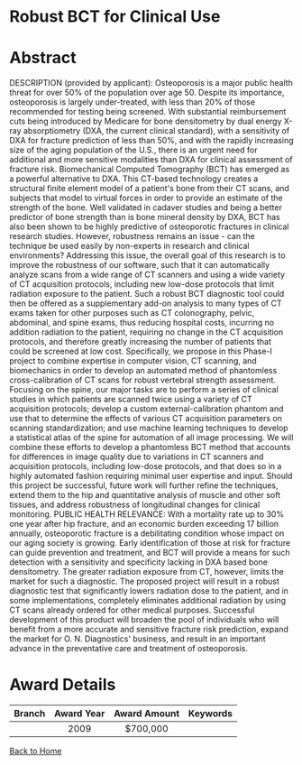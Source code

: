 
Robust BCT for Clinical Use
===========================

# Abstract


DESCRIPTION (provided by applicant): Osteoporosis is a major public health threat for over 50% of the population over age 50. Despite its importance, osteoporosis is largely under-treated, with less than 20% of those recommended for testing being screened. With substantial reimbursement cuts being introduced by Medicare for bone densitometry by dual energy X-ray absorptiometry (DXA, the current clinical standard), with a sensitivity of DXA for fracture prediction of less than 50%, and with the rapidly increasing size of the aging population of the U.S., there is an urgent need for additional and more sensitive modalities than DXA for clinical assessment of fracture risk. Biomechanical Computed Tomography (BCT) has emerged as a powerful alternative to DXA. This CT-based technology creates a structural  finite element  model of a patient's bone from their CT scans, and subjects that model to virtual forces in order to provide an estimate of the strength of the bone. Well validated in cadaver studies and being a better predictor of bone strength than is bone mineral density by DXA, BCT has also been shown to be highly predictive of osteoporotic fractures in clinical research studies. However, robustness remains an issue - can the technique be used easily by non-experts in research and clinical environments? Addressing this issue, the overall goal of this research is to improve the robustness of our software, such that it can automatically analyze scans from a wide range of CT scanners and using a wide variety of CT acquisition protocols, including new low-dose protocols that limit radiation exposure to the patient. Such a robust BCT diagnostic tool could then be offered as a supplementary  add-on  analysis to many types of CT exams taken for other purposes such as CT colonography, pelvic, abdominal, and spine exams, thus reducing hospital costs, incurring no addition radiation to the patient, requiring no change in the CT acquisition protocols, and therefore greatly increasing the number of patients that could be screened at low cost. Specifically, we propose in this Phase-I project to combine expertise in computer vision, CT scanning, and biomechanics in order to develop an automated method of  phantomless  cross-calibration of CT scans for robust vertebral strength assessment. Focusing on the spine, our major tasks are to perform a series of clinical studies in which patients are scanned twice using a variety of CT acquisition protocols; develop a custom external-calibration phantom and use that to determine the effects of various CT acquisition parameters on scanning standardization; and use machine learning techniques to develop a  statistical atlas  of the spine for automation of all image processing. We will combine these efforts to develop a phantomless BCT method that accounts for differences in image quality due to variations in CT scanners and acquisition protocols, including low-dose protocols, and that does so in a highly automated fashion requiring minimal user expertise and input. Should this project be successful, future work will further refine the techniques, extend them to the hip and quantitative analysis of muscle and other soft tissues, and address robustness of longitudinal changes for clinical monitoring.  PUBLIC HEALTH RELEVANCE: With a mortality rate up to 30% one year after hip fracture, and an economic burden exceeding  17 billion annually, osteoporotic fracture is a debilitating condition whose impact on our aging society is growing. Early identification of those at risk for fracture can guide prevention and treatment, and BCT will provide a means for such detection with a sensitivity and specificity lacking in DXA based bone densitometry. The greater radiation exposure from CT, however, limits the market for such a diagnostic. The proposed project will result in a robust diagnostic test that significantly lowers radiation dose to the patient, and in some implementations, completely eliminates additional radiation by using CT scans already ordered for other medical purposes. Successful development of this product will broaden the pool of individuals who will benefit from a more accurate and sensitive fracture risk prediction, expand the market for O. N. Diagnostics' business, and result in an important advance in the preventative care and treatment of osteoporosis.  

# Award Details

|Branch|Award Year|Award Amount|Keywords|
| :---: | :---: | :---: | :---: |
||2009|$700,000||
  
  


[Back to Home](https://github.com/chrischow/dod_sbir_awards/Reports/CC/#1124)